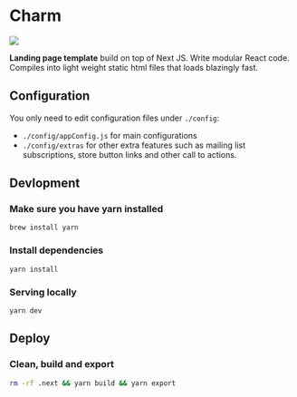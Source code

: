 # Charm

<img src="https://res.cloudinary.com/xielabs/image/upload/v1580034182/charm-ss.png">

**Landing page template** build on top of Next JS. Write modular React code. Compiles into light weight static html files that loads blazingly fast.

## Configuration
You only need to edit configuration files under `./config`:
-  `./config/appConfig.js` for main configurations
- `./config/extras` for other extra features such as mailing list subscriptions, store button links and other call to actions.

## Devlopment
### Make sure you have yarn installed
```
brew install yarn
```
### Install dependencies
```
yarn install
```

### Serving locally
```
yarn dev
```

## Deploy
### Clean, build and export
```bash
rm -rf .next && yarn build && yarn export
```

